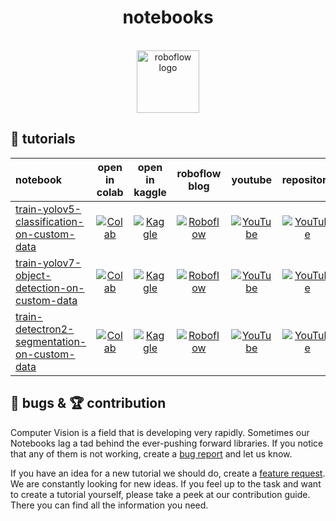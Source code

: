<h1 align="center">notebooks</h1>

<p align="center">
    </br>
    <img width="100" src="https://github.com/roboflow-ai/notebooks/raw/main/assets/roboflow_logomark_color.svg" alt="roboflow logo">
    </br>
</p>

## 🚀 tutorials

<!--- AUTOGENERATED-NOTEBOOKS-TABLE -->
<!---
   WARNING: DO NOT EDIT THIS TABLE MANUALLY. IT IS AUTOMATICALLY GENERATED.
   HEAD OVER TO CONTRIBUTING.MD FOR MORE DETAILS ON HOW TO MAKE CHANGES PROPERLY.
-->
| **notebook** | **open in colab** | **open in kaggle** | **roboflow blog** | **youtube** | **repository** |
|:-------------|:---------:|:----------:|:------------:|:-----------:|:--------------:|
| [train-yolov5-classification-on-custom-data](https://github.com/roboflow-ai/notebooks/blob/main/notebooks/train-yolov5-classification-on-custom-data.ipynb) | [![Colab](https://colab.research.google.com/assets/colab-badge.svg)](https://colab.research.google.com/github/roboflow-ai/notebooks/blob/main/notebooks/train-yolov5-classification-on-custom-data.ipynb) | [![Kaggle](https://kaggle.com/static/images/open-in-kaggle.svg)](https://kaggle.com/kernels/welcome?src=https://github.com/roboflow-ai/notebooks/blob/main/notebooks/train-yolov5-classification-on-custom-data.ipynb) | [![Roboflow](https://raw.githubusercontent.com/roboflow-ai/notebooks/main/assets/badges/roboflow.svg)](https://blog.roboflow.com/how-to-train-yolov5-on-a-custom-dataset) | [![YouTube](https://badges.aleen42.com/src/youtube.svg)](https://www.youtube.com/watch?v=MdF6x6ZmLAY) | [![YouTube](https://badges.aleen42.com/src/github.svg)](https://github.com/ultralytics/yolov5) |
| [train-yolov7-object-detection-on-custom-data](https://github.com/roboflow-ai/notebooks/blob/main/notebooks/train-yolov7-object-detection-on-custom-data.ipynb) | [![Colab](https://colab.research.google.com/assets/colab-badge.svg)](https://colab.research.google.com/github/roboflow-ai/notebooks/blob/main/notebooks/train-yolov7-object-detection-on-custom-data.ipynb) | [![Kaggle](https://kaggle.com/static/images/open-in-kaggle.svg)](https://kaggle.com/kernels/welcome?src=https://github.com/roboflow-ai/notebooks/blob/main/notebooks/train-yolov7-object-detection-on-custom-data.ipynb) | [![Roboflow](https://raw.githubusercontent.com/roboflow-ai/notebooks/main/assets/badges/roboflow.svg)](https://blog.roboflow.com/yolov7-custom-dataset-training-tutorial) | [![YouTube](https://badges.aleen42.com/src/youtube.svg)](https://www.youtube.com/watch?v=5nsmXLyDaU4) | [![YouTube](https://badges.aleen42.com/src/github.svg)](https://github.com/WongKinYiu/yolov7) |
| [train-detectron2-segmentation-on-custom-data](https://github.com/roboflow-ai/notebooks/blob/main/notebooks/train-detectron2-segmentation-on-custom-data.ipynb) | [![Colab](https://colab.research.google.com/assets/colab-badge.svg)](https://colab.research.google.com/github/roboflow-ai/notebooks/blob/main/notebooks/train-detectron2-segmentation-on-custom-data.ipynb) | [![Kaggle](https://kaggle.com/static/images/open-in-kaggle.svg)](https://kaggle.com/kernels/welcome?src=https://github.com/roboflow-ai/notebooks/blob/main/notebooks/train-detectron2-segmentation-on-custom-data.ipynb) | [![Roboflow](https://raw.githubusercontent.com/roboflow-ai/notebooks/main/assets/badges/roboflow.svg)](https://blog.roboflow.com/how-to-train-detectron2) | [![YouTube](https://badges.aleen42.com/src/youtube.svg)](https://youtu.be/e8LPflX0nwQ) | [![YouTube](https://badges.aleen42.com/src/github.svg)](https://github.com/facebookresearch/detectron2) |
<!--- AUTOGENERATED-NOTEBOOKS-TABLE -->

## 🐞 bugs & 🏆 contribution

Computer Vision is a field that is developing very rapidly. Sometimes our Notebooks lag a tad behind the ever-pushing
forward libraries. If you notice that any of them is not working, create a [bug report](https://github.com/roboflow-ai/notebooks/issues)
and let us know.

If you have an idea for a new tutorial we should do, create a [feature request](https://github.com/roboflow-ai/notebooks/issues).
We are constantly looking for new ideas. If you feel up to the task and want to create a tutorial yourself, please take
a peek at our contribution guide. There you can find all the information you need.
